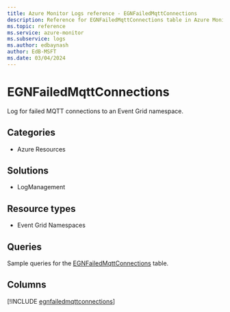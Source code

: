 ```yaml
---
title: Azure Monitor Logs reference - EGNFailedMqttConnections
description: Reference for EGNFailedMqttConnections table in Azure Monitor Logs.
ms.topic: reference
ms.service: azure-monitor
ms.subservice: logs
ms.author: edbaynash
author: EdB-MSFT
ms.date: 03/04/2024
---
```


# EGNFailedMqttConnections

Log for failed MQTT connections to an Event Grid namespace.


## Categories

- Azure Resources

## Solutions

- LogManagement

## Resource types

- Event Grid Namespaces

## Queries

 Sample queries for the [EGNFailedMqttConnections](/azure/azure-monitor/reference/queries/egnfailedmqttconnections) table.


## Columns
  
[!INCLUDE [egnfailedmqttconnections](.././tables/includes/egnfailedmqttconnections-include.md)]
